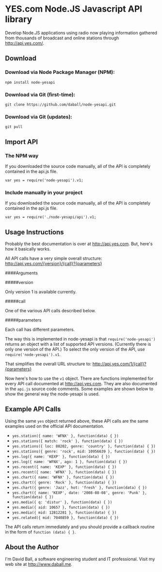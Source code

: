 # YES.com Node.JS Javascript API library

Develop Node.JS applications using radio now playing information gathered from thousands of broadcast and online stations through <http://api.yes.com/>.

## Download

### Download via Node Package Manager (NPM):

`npm install node-yesapi`

### Download via Git (first-time):

`git clone https://github.com/daball/node-yesapi.git`

### Download via Git (updates):

`git pull`

## Import API

### The NPM way

If you downloaded the source code manually, all of the API is completely contained in the api.js file.

`var yes = require('node-yesapi').v1;`

### Include manually in your project

If you downloaded the source code manually, all of the API is completely contained in the api.js file.

`var yes = require('./node-yesapi/api').v1;`

## Usage Instructions

Probably the best documentation is over at <http://api.yes.com>. But, here's how it basically works.

All API calls have a very simple overall structure: http://api.yes.com/{version}/{call}?{parameters}

####Arguments

#####version

Only version 1 is available currently.

#####call

One of the various API calls described below.

#####parameters

Each call has different parameters. 

The way this is implemented in node-yesapi is that `require('node-yesapi')` returns an object with a list of supported API versions. (Currently there is only one version of the API.) To select the only version of the API, use `require('node-yesapi').v1`.

That simplifies the overall URL structure to: http://api.yes.com/1/{call}?{parameters}

Now here's how to use the `v1` object. There are functions implemented for every API call documented at <http://api.yes.com>. They are also documented in the `api.js` source code comments. Some examples are shown below to show the general way the node-yesapi is used.

## Example API Calls

Using the same `yes` object returned above, these API calls are the same examples used on the official API documentation.

* `yes.station({ name: 'WFNX' }, function(data) { })`
* `yes.stations({ match: 'rock' }, function(data) { })`
* `yes.stations({ loc: 80202, genre: 'country' }, function(data) { })`
* `yes.stations({ genre: 'rock', mid: 10956639 }, function(data) { })`
* `yes.log({ name: 'KEXP' }, function(data) { })`
* `yes.log({ name: 'WFNX', ago: 1 }, function(data) { })`
* `yes.recent({ name: 'KEXP' }, function(data) { })`
* `yes.recent({ name: 'WFNX' }, function(data) { })`
* `yes.chart({ name: 'WFNX' }, function(data) { })`
* `yes.chart({ genre: 'Rock' }, function(data) { })`
* `yes.chart({ genre: 'Jazz', hot: 'fresh' }, function(data) { })`
* `yes.chart({ name: 'KEXP', date: '2008-08-08', genre: 'Punk' }, function(data) { })`
* `yes.media({ q: 'distur' }, function(data) { })`
* `yes.media({ aid: 10657 }, function(data) { })`
* `yes.media({ mid: 12812281 }, function(data) { })`
* `yes.related({ mid: 7040859 }, function(data) { })`

The API calls return immediately and you should provide a callback routine in the form of `function (data) { }`.

## About the Author

I'm David Ball, a software engineering student and IT professional. Visit my web site at <http://www.daball.me>.
